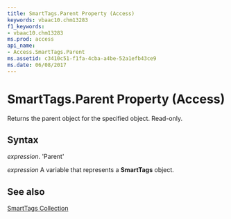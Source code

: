 ```yaml
---
title: SmartTags.Parent Property (Access)
keywords: vbaac10.chm13283
f1_keywords:
- vbaac10.chm13283
ms.prod: access
api_name:
- Access.SmartTags.Parent
ms.assetid: c3410c51-f1fa-4cba-a4be-52a1efb43ce9
ms.date: 06/08/2017
---
```



# SmartTags.Parent Property (Access)

Returns the parent object for the specified object. Read-only.


## Syntax

 _expression_. 'Parent'

 _expression_ A variable that represents a **SmartTags** object.


## See also


[SmartTags Collection](Access.SmartTags.md)

